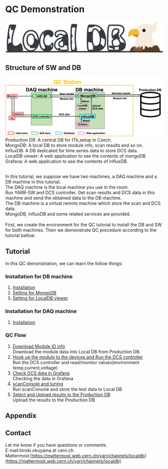 # QC Demonstration
![Local DB](images/logo.png)

## Structure of SW and DB
![SW_Structure](images/SW_Structure.png)
Production DB: A central DB for ITk,setup in Czech.<br>
MongoDB: A local DB to store module info, scan results and so on.<br>
InfluxDB: A DB dedicated for time series data to store DCS data. <br>
LocalDB viewer: A web application to see the contents of mongoDB.<br>
Grafana: A web application to see the contents of influxDB.<br><br>

In this tutorial, we suppose we have two machines, a DAQ machine and a DB machine in this tutorial.<br>
The DAQ machine is the local machine you use in the room. <br>
Run YARR-SW and DCS controller. Get scan results and DCS data in this machine and send the obtained data to the DB machine.<br>
The DB machine is a virtual remote machine which store the scan and DCS data.<br>
MongoDB, InfluxDB and some related services are provided.<br><br>
First, we create the environment for the QC tutorial to install the DB and SW for both machines. Then we demonstrate QC procedure according to the tutorial bellow.<br>

## Tutorial
In this QC demonstration, we can learn the follow things:

### Installation for DB machine
1. [Installation](database_demonstration_install_db_machine.md)<br>
2. [Setting for MongoDB](database_demonstration_mongodb.md)<br>
3. [Setting for LocalDB viewer](database_demonstration_viewer.md)<br>

### Installation for DAQ machine
1. [Installation](database_demonstration_install_daq_machine.md)<br>

### QC Flow
1. [Download Module ID info](database_demonstration_download_itkpd.md)<br>
Download the module data into Local DB from Production DB.
2. [Hook up the module to the devices and Run the DCS controller](database_demonstration_run_dcs.md)<br>
Run the DCS controller and read/monitor values(environment temp,current,voltage)
3. [Check DCS data in Grafana](database_demonstration_grafana.md)<br>
Checking the data in Grafana
4. [scanConsole and tuning](database_demonstration_scanconsole.md)<br>
Run scanConsole and store the test data to Local DB
5. [Select and Upload results to the Production DB](database_demonstration_upload_itkpd.md)<br>
Upload the results to the Production DB

## Appendix




## Contact
Let me know if you have questions or comments.<br>
E-mail:hiroki.okuyama at cern.ch<br>
Mattermost:[https://mattermost.web.cern.ch/yarr/channels/localdb](https://mattermost.web.cern.ch/yarr/channels/localdb)
<!--
![demo flow](images/demo_flow.png)
-->
